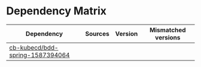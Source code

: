 # Dependency Matrix

Dependency | Sources | Version | Mismatched versions
---------- | ------- | ------- | -------------------
[cb-kubecd/bdd-spring-1587394064](https://github.com/cb-kubecd/bdd-spring-1587394064.git) |  | []() | 
